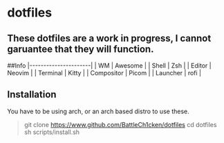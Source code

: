 # dotfiles

## These dotfiles are a work in progress, I cannot garuantee that they will function.

##Info
|----------------------|
| WM         | Awesome |
| Shell      | Zsh     | 
| Editor     | Neovim  |
| Terminal   | Kitty   |
| Compositor | Picom   |
| Launcher   | rofi    |

## Installation
You have to be using arch, or an arch based distro to use these.

> git clone https://www.github.com/BattleCh1cken/dotfiles
> cd dotfiles
> sh scripts/install.sh






